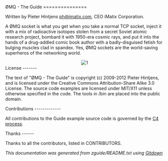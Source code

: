 
<A name="toc1-4" title="ØMQ - The Guide" />
ØMQ - The Guide
===============

Written by Pieter Hintjens <ph@imatix.com>, CEO iMatix Corporation.

A ØMQ socket is what you get when you take a normal TCP socket, inject it with a mix of radioactive isotopes stolen from a secret Soviet atomic research project, bombard it with 1950-era cosmic rays, and put it into the hands of a drug-addled comic book author with a badly-disguised fetish for bulging muscles clad in spandex.  Yes, ØMQ sockets are the world-saving superheros of the networking world.

<center>
<img src="https://github.com/imatix/zguide/raw/master/images/fig1.png" alt="1">
</center>

<A name="toc2-34" title="License" />
License
-------

The text of "ØMQ - The Guide" is copyright (c) 2009-2012 Pieter Hintjens, and is licensed under the Creative Commons Attribution-Share Alike 3.0 License. The source code examples are licensed under MIT/X11 unless otherwise specified in the code. The tools in /bin are placed into the public domain.

<A name="toc2-40" title="Contributions" />
Contributions
-------------

All contributions to the Guide example source code is governed by the [C4 process](https://rfc.zeromq.org/spec/42/).

<A name="toc2-46" title="Thanks" />
Thanks
------

Thanks to all the contributors, listed in CONTRIBUTORS.

_This documentation was generated from zguide/README.txt using [Gitdown](https://github.com/zeromq/gitdown)_
